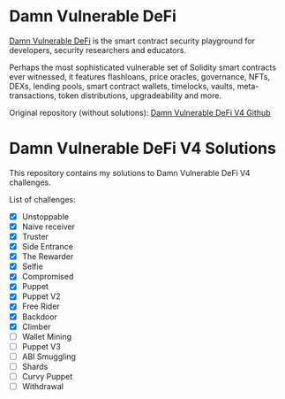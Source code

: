 # Damn Vulnerable DeFi

[Damn Vulnerable DeFi](https://www.damnvulnerabledefi.xyz/) is the smart contract security playground for developers, security researchers and educators.

Perhaps the most sophisticated vulnerable set of Solidity smart contracts ever witnessed, it features flashloans, price oracles, governance, NFTs, DEXs, lending pools, smart contract wallets, timelocks, vaults, meta-transactions, token distributions, upgradeability and more.

Original repository (without solutions): [Damn Vulnerable DeFi V4 Github](https://github.com/theredguild/damn-vulnerable-defi/tree/v4.0.0)

# Damn Vulnerable DeFi V4 Solutions

This repository contains my solutions to Damn Vulnerable DeFi V4 challenges.

List of challenges:
- [x] Unstoppable
- [x] Naive receiver
- [x] Truster
- [x] Side Entrance
- [x] The Rewarder
- [x] Selfie
- [x] Compromised
- [x] Puppet
- [x] Puppet V2
- [x] Free Rider
- [x] Backdoor
- [x] Climber
- [ ] Wallet Mining
- [ ] Puppet V3
- [ ] ABI Smuggling
- [ ] Shards
- [ ] Curvy Puppet
- [ ] Withdrawal
